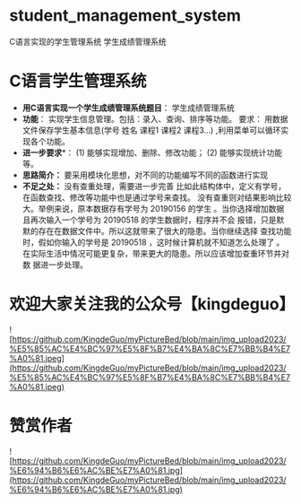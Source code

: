 # student_management_system
C语言实现的学生管理系统 学生成绩管理系统

# C语言学生管理系统

- **用C语言实现一个学生成绩管理系统题目**： 学生成绩管理系统
- **功能**： 实现学生信息管理。包括：录入、查询、排序等功能。
要求： 用数据文件保存学生基本信息(学号 姓名  课程1  课程2 课程3…) ,利用菜单可以循环实现各个功能。
- **进一步要求***： (1) 能够实现增加、删除、修改功能；
(2) 能够实现统计功能等。
- **思路简介：**  要采用模块化思想，对不同的功能编写不同的函数进行实现
- **不足之处：**  没有查重处理，需要进一步完善
比如此结构体中，定义有学号，在函数查找、修改等功能中也是通过学号来查找。
没有查重则对结果影响比较大。举例来说，原本数据存有学号为 20190156 的学生
。当你选择增加数据且再次输入一个学号为 20190518 的学生数据时，程序并不会
报错，只是默默的存在在数据文件中。所以这就带来了很大的隐患。当你继续选择
查找功能时，假如你输入的学号是 20190518 ，这时候计算机就不知道怎么处理了
。在实际生活中情况可能更复杂，带来更大的隐患。所以应该增加查重环节并对数
据进一步处理。

# 欢迎大家关注我的公众号【kingdeguo】
![https://github.com/KingdeGuo/myPictureBed/blob/main/img_upload2023/%E5%85%AC%E4%BC%97%E5%8F%B7%E4%BA%8C%E7%BB%B4%E7%A0%81.jpeg](https://github.com/KingdeGuo/myPictureBed/blob/main/img_upload2023/%E5%85%AC%E4%BC%97%E5%8F%B7%E4%BA%8C%E7%BB%B4%E7%A0%81.jpeg)

# 赞赏作者
![https://github.com/KingdeGuo/myPictureBed/blob/main/img_upload2023/%E6%94%B6%E6%AC%BE%E7%A0%81.jpg](https://github.com/KingdeGuo/myPictureBed/blob/main/img_upload2023/%E6%94%B6%E6%AC%BE%E7%A0%81.jpg)